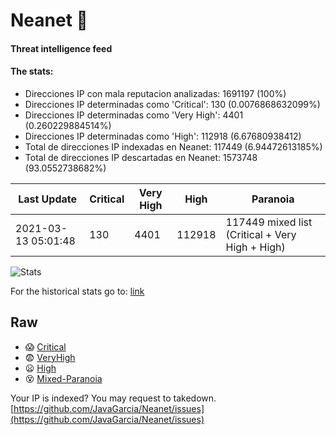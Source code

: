 # Neanet :hocho:
#### Threat intelligence feed
#### The stats:

- Direcciones IP con mala reputacion analizadas: 1691197 (100%)
- Direcciones IP determinadas como 'Critical':  130 (0.0076868632099%)
- Direcciones IP determinadas como 'Very High':  4401 (0.260229884514%)
- Direcciones IP determinadas como 'High':  112918 (6.67680938412)
- Total de direcciones IP indexadas en Neanet:  117449 (6.94472613185%)
- Total de direcciones IP descartadas en Neanet:  1573748 (93.0552738682%)

| Last Update | Critical | Very High | High | Paranoia |
| --- | --- | --- | --- | --- |
| 2021-03-13 05:01:48 | 130 | 4401 | 112918 | 117449 mixed list (Critical + Very High + High)|

![Stats](https://docs.google.com/spreadsheets/d/e/2PACX-1vSnaNMIXVabIpDJjufMlzH7poXnshF3mgd8Is1g9ytUEzVsP5my4Trn8f-xkoLLQ38xpL3HtmUexLo6/pubchart?oid=501124687&format=image)

For the historical stats go to: [link](/stats.csv)
## Raw
- :scream: [Critical](https://raw.githubusercontent.com/JavaGarcia/Neanet/master/blacklists/neanet_critical.txt)
- :fearful: [VeryHigh](https://raw.githubusercontent.com/JavaGarcia/Neanet/master/blacklists/neanet_veryHigh.txtt)
- :frowning: [High](https://raw.githubusercontent.com/JavaGarcia/Neanet/master/blacklists/neanet_high.txt)
- :dizzy_face: [Mixed-Paranoia](https://raw.githubusercontent.com/JavaGarcia/Neanet/master/blacklists/neanet_all.txt)


Your IP is indexed? You may request to takedown. [https://github.com/JavaGarcia/Neanet/issues](https://github.com/JavaGarcia/Neanet/issues)



























































































































































































































































































































































































































































































































































































































































































































































































































































































































































































































































































































































































































































































































































































































































































































































































































































































































































































































































































































































































































































































































































































































































































































































































































































































































































































































































































































































































































































































































































































































































































































































































































































































































































































































































































































































































































































































































































































































































































































































































































































































































































































































































































































































































































































































































































































































































































































































































































































































































































































































